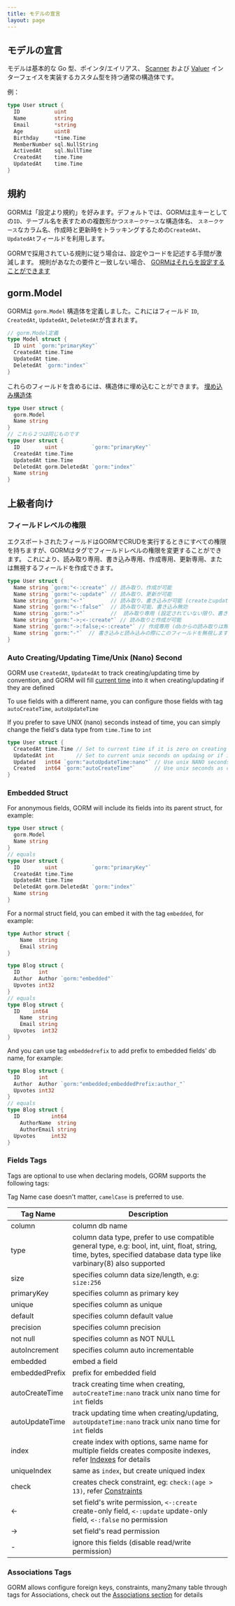 ```yaml
---
title: モデルの宣言
layout: page
---
```


## モデルの宣言

モデルは基本的な Go 型、ポインタ/エイリアス、 [Scanner](https://pkg.go.dev/database/sql/sql#Scanner) および [Valuer](https://pkg.go.dev/database/sql/driver#Valuer) インターフェイスを実装するカスタム型を持つ通常の構造体です。

例：

```go
type User struct {
  ID           uint
  Name         string
  Email        *string
  Age          uint8
  Birthday     *time.Time
  MemberNumber sql.NullString
  ActivedAt    sql.NullTime
  CreatedAt    time.Time
  UpdatedAt    time.Time
}
```

## 規約

GORMは「設定より規約」を好みます。デフォルトでは、GORMは主キーとしての`ID`、テーブル名を表すための複数形かつ`スネークケース`な構造体名、 `スネークケース`なカラム名、作成時と更新時をトラッキングするための`CreatedAt`、`UpdatedAt`フィールドを利用します。

GORMで採用されている規則に従う場合は、設定やコードを記述する手間が激減します。 規則があなたの要件と一致しない場合、 [GORMはそれらを設定することができます](conventions.html)

## gorm.Model

GORMは `gorm.Model` 構造体を定義しました。これにはフィールド `ID`, `CreatedAt`, `UpdatedAt`, `DeletedAt`が含まれます。

```go
// gorm.Model定義
type Model struct {
  ID uint `gorm:"primaryKey"`
  CreatedAt time.Time
  UpdatedAt time.
  DeletedAt `gorm:"index"`
}
```

これらのフィールドを含めるには、構造体に埋め込むことができます。 [埋め込み構造体](#embedded_struct)

```go
type User struct {
  gorm.Model
  Name string
}
// これら２つは同じものです
type User struct {
  ID        uint           `gorm:"primaryKey"`
  CreatedAt time.Time
  UpdatedAt time.Time
  DeletedAt gorm.DeletedAt `gorm:"index"`
  Name string
}
```

## 上級者向け

### フィールドレベルの権限

エクスポートされたフィールドはGORMでCRUDを実行するときにすべての権限を持ちますが、GORMはタグでフィールドレベルの権限を変更することができます。 これにより、読み取り専用、書き込み専用、作成専用、更新専用、または無視するフィールドを作成できます。

```go
type User struct {
  Name string `gorm:"<-:create"` // 読み取り、作成が可能
  Name string `gorm:"<-:update"` // 読み取り、更新が可能
  Name string `gorm:"<-"`        // 読み取り、書き込みが可能 (createとupdateの両方)
  Name string `gorm:"<-:false"`  // 読み取り可能、書き込み無効
  Name string `gorm:"->"`        //  読み取り専用 (設定されていない限り、書き込みを無効にします。 )
  Name string `gorm:"->;<-:create"` // 読み取りと作成が可能
  Name string `gorm:"->:false;<-:create"` // 作成専用 (dbからの読み取りは無効)
  Name string `gorm:"-"`  // 書き込みと読み込みの際にこのフィールドを無視します。
}
```

### <name id="time_tracking">Auto Creating/Updating Time/Unix (Nano) Second</span>

GORM use `CreatedAt`, `UpdatedAt` to track creating/updating time by convention, and GORM will fill [current time](gorm_config.html#current_time) into it when creating/updating if they are defined

To use fields with a different name, you can configure those fields with tag `autoCreateTime`, `autoUpdateTime`

If you prefer to save UNIX (nano) seconds instead of time, you can simply change the field's data type from `time.Time` to `int`

```go
type User struct {
  CreatedAt time.Time // Set to current time if it is zero on creating
  UpdatedAt int       // Set to current unix seconds on updaing or if it is zero on creating
  Updated   int64 `gorm:"autoUpdateTime:nano"` // Use unix NANO seconds as updating time
  Created   int64 `gorm:"autoCreateTime"`      // Use unix seconds as creating time
}
```

### <span id="embedded_struct">Embedded Struct</span>

For anonymous fields, GORM will include its fields into its parent struct, for example:

```go
type User struct {
  gorm.Model
  Name string
}
// equals
type User struct {
  ID        uint           `gorm:"primaryKey"`
  CreatedAt time.Time
  UpdatedAt time.Time
  DeletedAt gorm.DeletedAt `gorm:"index"`
  Name string
}
```

For a normal struct field, you can embed it with the tag `embedded`, for example:

```go
type Author struct {
    Name  string
    Email string
}

type Blog struct {
  ID      int
  Author  Author `gorm:"embedded"`
  Upvotes int32
}
// equals
type Blog struct {
  ID    int64
    Name  string
    Email string
  Upvotes  int32
}
```

And you can use tag `embeddedrefix` to add prefix to embedded fields' db name, for example:

```go
type Blog struct {
  ID      int
  Author  Author `gorm:"embedded;embeddedPrefix:author_"`
  Upvotes int32
}
// equals
type Blog struct {
  ID          int64
    AuthorName  string
    AuthorEmail string
  Upvotes     int32
}
```


### Fields Tags

Tags are optional to use when declaring models, GORM supports the following tags:

Tag Name case doesn't matter, `camelCase` is preferred to use.

| Tag Name       | Description                                                                                                                                                              |
| -------------- | ------------------------------------------------------------------------------------------------------------------------------------------------------------------------ |
| column         | column db name                                                                                                                                                           |
| type           | column data type, prefer to use compatible general type, e.g: bool, int, uint, float, string, time, bytes, specified database data type like varbinary(8) also supported |
| size           | specifies column data size/length, e.g: `size:256`                                                                                                                       |
| primaryKey     | specifies column as primary key                                                                                                                                          |
| unique         | specifies column as unique                                                                                                                                               |
| default        | specifies column default value                                                                                                                                           |
| precision      | specifies column precision                                                                                                                                               |
| not null       | specifies column as NOT NULL                                                                                                                                             |
| autoIncrement  | specifies column auto incrementable                                                                                                                                      |
| embedded       | embed a field                                                                                                                                                            |
| embeddedPrefix | prefix for embedded field                                                                                                                                                |
| autoCreateTime | track creating time when creating, `autoCreateTime:nano` track unix nano time for `int` fields                                                                           |
| autoUpdateTime | track updating time when creating/updating, `autoUpdateTime:nano` track unix nano time for `int` fields                                                                  |
| index          | create index with options, same name for multiple fields creates composite indexes, refer [Indexes](indexes.html) for details                                            |
| uniqueIndex    | same as `index`, but create uniqued index                                                                                                                                |
| check          | creates check constraint, eg: `check:(age > 13)`, refer [Constraints](constraints.html)                                                                               |
| <-             | set field's write permission, `<-:create` create-only field, `<-:update` update-only field, `<-:false` no permission                                            |
| ->             | set field's read permission                                                                                                                                              |
| -              | ignore this fields (disable read/write permission)                                                                                                                       |

### Associations Tags

GORM allows configure foreign keys, constraints, many2many table through tags for Associations, check out the [Associations section](associations.html#tags) for details
